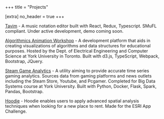 +++
title = "Projects"

[extra]
no_header = true
+++

[Tavim](https://nadavhames.com/projects/) - A music notation editor built with React, Redux, Typescript. SMuFL compliant. Under active development, demo coming soon.

[Algorithmics Animation Workshop](https://www.eecs.yorku.ca/~aaw/) - A development platform that aids in creating visualizations of algorithms and data structures for educational purposes. Hosted by the Dept. of Electrical Engineering and Computer Science at York University in Toronto. Built with d3.js, TypeScript, Webpack, Bootstrap, JQuery.

[Steam Game Analytics](https://github.com/arules15/EECS4415Project2019) - A utility aiming to provide accurate time series gaming analytics. Sources data from gaming platforms and news outlets including the Steam Store, Youtube, and Pcgamer. Completed for Big Data Systems course at York University. Built with Python, Docker, Flask, Spark, Pandas, Bootstrap.

[Hoodie](https://jaykaron.github.io/Hoodie/) - Hoodie enables users to apply advanced spatial analysis techniques when looking for a new place to rent. Made for the ESRI App Challenge.
